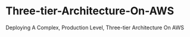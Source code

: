 # Three-tier-Architecture-On-AWS
 Deploying A Complex, Production Level, Three-tier Architecture On AWS
